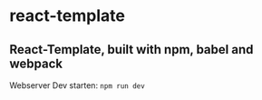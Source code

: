 # react-template

## React-Template, built with npm, babel and webpack ##

Webserver Dev starten: `npm run dev`